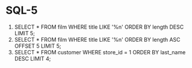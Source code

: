 # SQL-5

1. SELECT * FROM film
WHERE title LIKE '%n'
ORDER BY length DESC
LIMIT 5;
2. SELECT * FROM film
WHERE title LIKE '%n'
ORDER BY length ASC
OFFSET 5
LIMIT 5;
3. SELECT * FROM customer
WHERE store_id = 1
ORDER BY last_name DESC
LIMIT 4;
